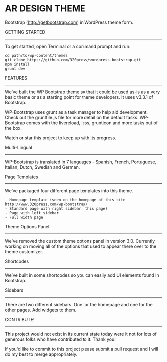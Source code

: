 AR DESIGN THEME
===================

Bootstrap (http://getbootstrap.com) in WordPress theme form.

GETTING STARTED
_______________

To get started, open Terminal or a command prompt and run:

	cd path/to/wp-content/themes
	git clone https://github.com/320press/wordpress-bootstrap.git
	npm install
	grunt dev

FEATURES
________

We’ve built the WP Bootstrap theme so that it could be used as-is as a very basic theme or as a starting point for theme developers. It uses v3.3.1 of Bootstrap.

WP-Bootstrap uses grunt as a task manager to help aid development. Check out the gruntfile.js file for more detail on the default tasks. WP-Bootstrap comes with the livereload, less, grunticon and more tasks out of the box. 

Watch or star this project to keep up with its progress.

Multi-Lingual
_____________

WP-Bootstrap is translated in 7 languages - Spanish, French, Portuguese, Italian, Dutch, Swedish and German. 

Page Templates
______________

We’ve packaged four different page templates into this theme.

    - Homepage template (seen on the homepage of this site - http://www.320press.com/wp-bootstrap)
    - Standard page with right sidebar (this page)
    - Page with left sidebar
    - Full width page

Theme Options Panel
___________________

We've removed the custom theme options panel in version 3.0. Currently working on moving all of the options that used to appear there over to the theme customizer. 

Shortcodes
__________

We’ve built in some shortcodes so you can easily add UI elements found in Bootstrap.

Sidebars
________

There are two different sidebars. One for the homepage and one for the other pages. Add widgets to them.

CONTRIBUTE!
___________

This project would not exist in its current state today were it not for lots of generous folks who have contributed to it. Thank you! 

If you'd like to commit to this project please submit a pull request and I will do my best to merge appropriately.